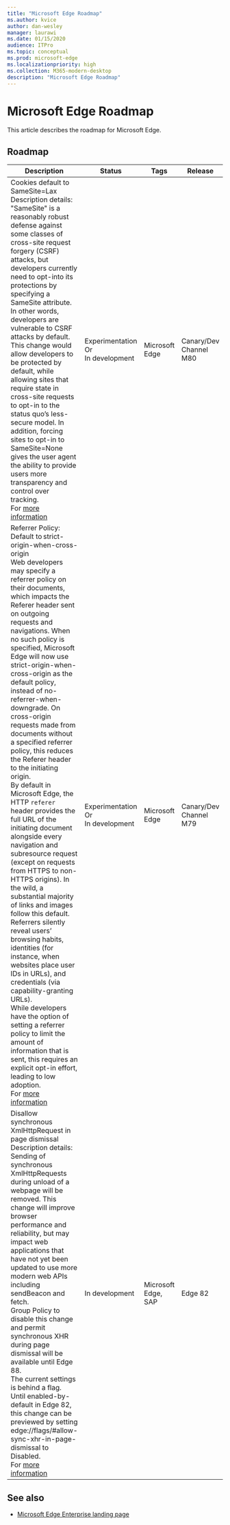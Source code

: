 ```yaml
---
title: "Microsoft Edge Roadmap"
ms.author: kvice
author: dan-wesley
manager: laurawi
ms.date: 01/15/2020
audience: ITPro
ms.topic: conceptual
ms.prod: microsoft-edge
ms.localizationpriority: high
ms.collection: M365-modern-desktop
description: "Microsoft Edge Roadmap"
---
```


# Microsoft Edge Roadmap

This article describes the roadmap for Microsoft Edge.

## Roadmap

| Description | Status | Tags | Release |
|--|--|--|--|
| Cookies default to SameSite=Lax<br>Description details:<br>"SameSite" is a reasonably robust defense against some classes of cross-site request forgery (CSRF) attacks, but developers currently need to opt-into its protections by specifying a SameSite attribute. In other words, developers are vulnerable to CSRF attacks by default. This change would allow developers to be protected by default, while allowing sites that require state in cross-site requests to opt-in to the status quo’s less-secure model. In addition, forcing sites to opt-in to SameSite=None gives the user agent the ability to provide users more transparency and control over tracking.<br>For [more information](https://docs.microsoft.com/microsoft-edge/web-platform/site-impacting-changes) | Experimentation<br> Or<br> In development | Microsoft Edge | Canary/Dev Channel M80 |
| Referrer Policy: Default to strict-origin-when-cross-origin<br>Web developers may specify a referrer policy on their documents, which impacts the Referer header sent on outgoing requests and navigations. When no such policy is specified, Microsoft Edge will now use strict-origin-when-cross-origin as the default policy, instead of no-referrer-when-downgrade. On cross-origin requests made from documents without a specified referrer policy, this reduces the Referer header to the initiating origin.<br>By default in Microsoft Edge, the HTTP `referer` header provides the full URL of the initiating document alongside every navigation and subresource request (except on requests from HTTPS to non-HTTPS origins). In the wild, a substantial majority of links and images follow this default. Referrers silently reveal users’ browsing habits, identities (for instance, when websites place user IDs in URLs), and credentials (via capability-granting URLs).<br>While developers have the option of setting a referrer policy to limit the amount of information that is sent, this requires an explicit opt-in effort, leading to low adoption.<br>For [more information](https://docs.microsoft.com/microsoft-edge/web-platform/site-impacting-changes)  | Experimentation<br> Or<br> In development      | Microsoft Edge   | Canary/Dev Channel M79  |
| Disallow synchronous XmlHttpRequest in page dismissal<br> Description details:<br> Sending of synchronous XmlHttpRequests during unload of a webpage will be removed. This change will improve browser performance and reliability, but may impact web applications that have not yet been updated to use more modern web APIs including sendBeacon and fetch.<br>Group Policy to disable this change and permit synchronous XHR during page dismissal will be available until Edge 88.<br> The current settings is behind a flag. Until enabled-by-default in Edge 82, this change can be previewed by setting edge://flags/#allow-sync-xhr-in-page-dismissal to Disabled.<br>For [more information](https://docs.microsoft.com/microsoft-edge/web-platform/site-impacting-changes) | In development      |  Microsoft Edge, SAP    | Edge 82       |

## See also

- [Microsoft Edge Enterprise landing page](https://aka.ms/EdgeEnterprise)
